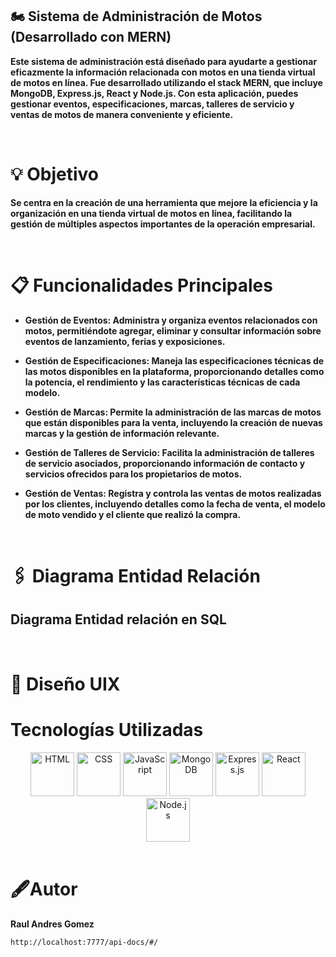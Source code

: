 ## 🏍️ Sistema de Administración de Motos (Desarrollado con MERN)

**Este sistema de administración está diseñado para ayudarte a gestionar eficazmente la información relacionada con motos en una tienda virtual de motos en línea. Fue desarrollado utilizando el stack MERN, que incluye MongoDB, Express.js, React y Node.js. Con esta aplicación, puedes gestionar eventos, especificaciones, marcas, talleres de servicio y ventas de motos de manera conveniente y eficiente.**

<br>

# 💡 Objetivo

**Se centra en la creación de una herramienta que mejore la eficiencia y la organización en una tienda virtual de motos en línea, facilitando la gestión de múltiples aspectos importantes de la operación empresarial.**

<br>

# 📋 Funcionalidades Principales

- **Gestión de Eventos: Administra y organiza eventos relacionados con motos, permitiéndote agregar, eliminar y consultar información sobre eventos de lanzamiento, ferias y exposiciones.**

- **Gestión de Especificaciones: Maneja las especificaciones técnicas de las motos disponibles en la plataforma, proporcionando detalles como la potencia, el rendimiento y las características técnicas de cada modelo.**

- **Gestión de Marcas: Permite la administración de las marcas de motos que están disponibles para la venta, incluyendo la creación de nuevas marcas y la gestión de información relevante.**

- **Gestión de Talleres de Servicio: Facilita la administración de talleres de servicio asociados, proporcionando información de contacto y servicios ofrecidos para los propietarios de motos.**

- **Gestión de Ventas: Registra y controla las ventas de motos realizadas por los clientes, incluyendo detalles como la fecha de venta, el modelo de moto vendido y el cliente que realizó la compra.**

<br>

# 🖇️ Diagrama Entidad Relación



## Diagrama Entidad relación en SQL


<br>

# 🎨 Diseño UIX


# Tecnologías Utilizadas

<div align="center">
  <img src="https://cdn.jsdelivr.net/gh/devicons/devicon/icons/html5/html5-original.svg" alt="HTML" width="70" height="70" />
  <img src="https://cdn.jsdelivr.net/gh/devicons/devicon/icons/css3/css3-original.svg" alt="CSS" width="70" height="70" />
  <img src="https://cdn.jsdelivr.net/gh/devicons/devicon/icons/javascript/javascript-original.svg" alt="JavaScript" width="70" height="70" />
  <img src="https://cdn.jsdelivr.net/gh/devicons/devicon/icons/mongodb/mongodb-original.svg" alt="MongoDB" width="70" height="70" />
  <img src="https://cdn.jsdelivr.net/gh/devicons/devicon/icons/express/express-original.svg" alt="Express.js" width="70" height="70" stroke="white"/>
  <img src="https://cdn.jsdelivr.net/gh/devicons/devicon/icons/react/react-original.svg" alt="React" width="70" height="70" />
  <img src="https://cdn.jsdelivr.net/gh/devicons/devicon/icons/nodejs/nodejs-original.svg" alt="Node.js" width="70" height="70" />
</div>

<br>

# 🖋️Autor

**Raul Andres Gomez**

```bash
http://localhost:7777/api-docs/#/
```